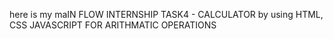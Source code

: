  here is my maIN FLOW INTERNSHIP TASK4 - CALCULATOR
 by using HTML, CSS 
 JAVASCRIPT FOR ARITHMATIC OPERATIONS

